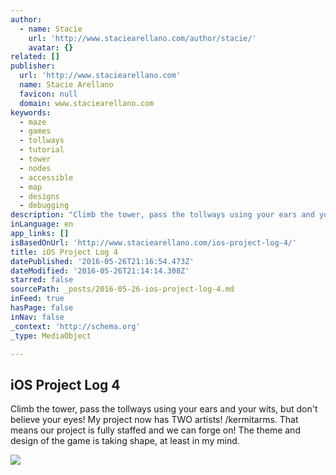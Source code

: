 ```yaml
---
author:
  - name: Stacie
    url: 'http://www.staciearellano.com/author/stacie/'
    avatar: {}
related: []
publisher:
  url: 'http://www.staciearellano.com'
  name: Stacie Arellano
  favicon: null
  domain: www.staciearellano.com
keywords:
  - maze
  - games
  - tollways
  - tutorial
  - tower
  - nodes
  - accessible
  - map
  - designs
  - debugging
description: "Climb the tower, pass the tollways using your ears and your wits, but don't believe your eyes! My project now has TWO artists! /kermitarms. That means our project is fully staffed and we can forge on! The theme and design of the game is taking shape, at least in my mind."
inLanguage: en
app_links: []
isBasedOnUrl: 'http://www.staciearellano.com/ios-project-log-4/'
title: iOS Project Log 4
datePublished: '2016-05-26T21:16:54.473Z'
dateModified: '2016-05-26T21:14:14.308Z'
starred: false
sourcePath: _posts/2016-05-26-ios-project-log-4.md
inFeed: true
hasPage: false
inNav: false
_context: 'http://schema.org'
_type: MediaObject

---
```

<article style=""><h1>iOS Project Log 4</h1><p>Climb the tower, pass the tollways using your ears and your wits, but don't believe your eyes! My project now has TWO artists! /kermitarms. That means our project is fully staffed and we can forge on! The theme and design of the game is taking shape, at least in my mind.</p><img src="http://i0.wp.com/www.staciearellano.com/wp-content/uploads/2016/02/Screen-Shot-2016-02-27-at-3.59.00-PM-e1458007867954.png?fit=1000%2C572" /></article>